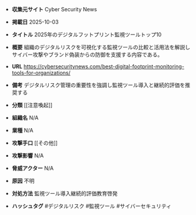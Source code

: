 - **収集元サイト**
Cyber Security News

- **掲載日**
2025-10-03

- **タイトル**
2025年のデジタルフットプリント監視ツールトップ10

- **概要**
組織のデジタルリスクを可視化する監視ツールの比較と活用法を解説しサイバー攻撃やブランド偽装からの防御を支援する内容である。

- **URL**
https://cybersecuritynews.com/best-digital-footprint-monitoring-tools-for-organizations/

- **備考**
デジタルリスク管理の重要性を強調し監視ツール導入と継続的評価を推奨する

- **分類**
[[注意喚起]]

- **組織名**
N/A

- **業種**
N/A

- **攻撃手口**
[[その他]]

- **攻撃影響**
N/A

- **脅威アクター**
N/A

- **原因**
不明

- **対処方法**
監視ツール導入継続的評価教育啓発

- **ハッシュタグ**
#デジタルリスク #監視ツール #サイバーセキュリティ
